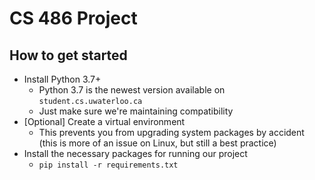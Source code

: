 # CS 486 Project


## How to get started
- Install Python 3.7+
    - Python 3.7 is the newest version available on `student.cs.uwaterloo.ca`
    - Just make sure we're maintaining compatibility
- [Optional] Create a virtual environment
    - This prevents you from upgrading system packages by accident
      (this is more of an issue on Linux, but still a best practice)
- Install the necessary packages for running our project
    - `pip install -r requirements.txt`
